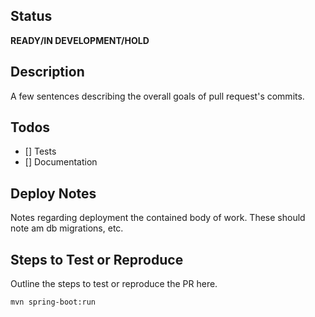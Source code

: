 ## Status
**READY/IN DEVELOPMENT/HOLD**

## Description
A few sentences describing the overall goals of pull request's commits.

## Todos
 - [] Tests
 - [] Documentation

## Deploy Notes
Notes regarding deployment the contained body of work. These should note  am 
db migrations, etc.

## Steps to Test or Reproduce
Outline  the steps to test or reproduce the PR here.

```sh
mvn spring-boot:run
```